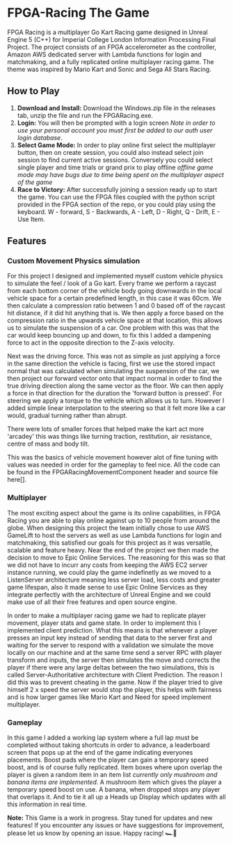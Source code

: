 # FPGA-Racing The Game
FPGA Racing is a multiplayer Go Kart Racing game designed in Unreal Engine 5 (C++) for Imperial College London Information Processing Final Project. The project consists of an FPGA accelerometer as the controller, Amazon AWS dedicated server with Lambda functions for login and matchmaking, and a fully replicated online multiplayer racing game. The theme was inspired by Mario Kart and Sonic and Sega All Stars Racing.

## How to Play

1. **Download and Install:** Download the Windows.zip file in the releases tab, unzip the file and run the FPGARacing.exe.
2. **Login:** You will then be prompted with a login screen *Note in order to use your personal account you must first be added to our auth user login database*.
3. **Select Game Mode:** In order to play online first select the multiplayer button, then on create session, you could also instead select join session to find current active sessions. Conversely you could select single player and time trials or grand prix to play offline *offline game mode may have bugs due to time being spent on the multiplayer aspect of the game*
4. **Race to Victory:** After successfully joining a session ready up to start the game. You can use the FPGA files coupled with the python script provided in the FPGA section of the repo, or you could play using the keyboard. W - forward, S - Backwards, A - Left, D - Right, Q - Drift, E - Use Item. 


## Features

### Custom Movement Physics simulation

For this project I designed and implemented myself custom vehicle physics to simulate the feel / look of a Go kart. Every frame we perform a raycast from each bottom corner of the vehicle body going downwards in the local vehicle space for a certain predefined length, in this case it was 60cm. We then calculate a compression ratio between 1 and 0 based off of the raycast hit distance, if it did hit anything that is. We then apply a force based  on the compression ratio in the upwards vehicle space at that location, this allows us to simulate the suspension of a car. One problem with this was that the car would keep bouncing up and down, to fix this I added a dampening force to act in the opposite direction to the Z-axis velocity. 

Next was the driving force. This was not as simple as just applying a force in the same direction the vehicle is facing, first we use the stored impact normal that was calculated when simulating the suspension of the car, we then project our forward vector onto that impact normal in order to find the true driving direction along the same vector as the floor. We can then apply a force in that direction for the duration the 'forward button is pressed'. For steering we apply a torque to the vehicle which allows us to turn. However I added simple linear interpolation to the steering so that it felt more like a car would, gradual turning rather than abrupt.

There were lots of smaller forces that helped make the kart act more 'arcadey' this was things like turning traction, restitution, air resistance, centre of mass and body tilt. 

This was the basics of vehicle movement however alot of fine tuning with values was needed in order for the gameplay to feel nice. All the code can be found in the FPGARacingMovementComponent header and source file here[].

### Multiplayer

The most exciting aspect about the game is its online capabilities, in FPGA Racing you are able to play online against up to 10 people from around the globe. When designing this project the team initially chose to use AWS GameLift to host the servers as well as use Lambda functions for login and matchmaking, this satisfied our goals for this project as it was versatile, scalable and feature heavy. Near the end of the project we then made the decision to move to Epic Online Services. The reasoning for this was so that we did not have to incurr any costs from keeping the AWS EC2 server instance running, we could play the game indefinetly as we moved to a ListenServer architecture meaning less server load, less costs and greater game lifespan, also it made sense to use Epic Online Services as they integrate perfectly with the architecture of Unreal Engine and we could make use of all their free features and open source engine.

In order to make a multiplayer racing game we had to replicate player movement, player stats and game state. In order to implement this I implemented client prediction. What this means is that whenever a player presses an input key instead of sending that data to the server first and waiting for the server to respond with a validation we simulate the move locally on our machine and at the same time send a server RPC with player transform and inputs, the server then simulates the move and corrects the player if there were any large deltas between the two simulations, this is called Server-Authoritative architecture with Client Prediction. The reason I did this was to prevent cheating in the game. Now if the player tried to give himself 2 x speed the server would stop the player, this helps with fairness and is how larger games like Mario Kart and Need for speed implement multiplayer.

### Gameplay

In this game I added a working lap system where a full lap must be completed without taking shortcuts in order to advance, a leaderboard screen that pops up at the end of the game indicating everyones placements.
Boost pads where the player can gain a temporary speed boost, and is of course fully replicated.
Item boxes where upon overlap the player is given a random item in an item list *currently only mushroom and banana items are implemented*.
A mushroom item which gives the player a temporary speed boost on use.
A banana, when dropped stops any player that overlaps it.
And to tie it all up a Heads up Display which updates with all this information in real time.

**Note:** This Game is a work in progress. Stay tuned for updates and new features! If you encounter any issues or have suggestions for improvement, please let us know by opening an issue. Happy racing! 🏎💨
